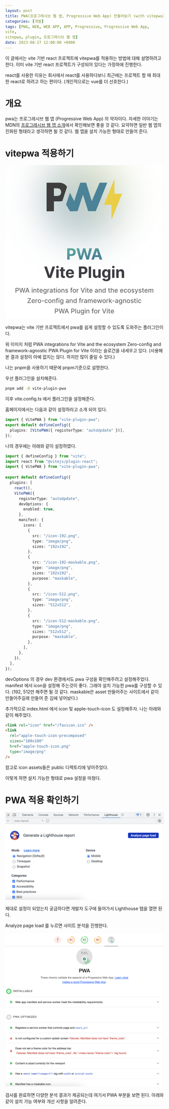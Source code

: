 ```yaml
---
layout: post
title: PWA(프로그레시브 웹 앱, Progressive Web App) 만들어보기 (with vitepwa)
categories: [개발]
tags: [PWA, WEB, WEB APP, APP, Progressive, Progressive Web App,
vite,
vitepwa, plugin, 프로그래시브 웹 앱]
date: 2023-08-27 12:00:00 +0900
---
```


이 글에서는 vite 기반 react 프로젝트에 vitepwa를 적용하는 방법에 대해 설명하려고 한다.
이미 vite 기반 react 프로젝트가 구성되어 있다는 가정하에 진행한다.

react를 사용한 이유는 회사에서 react를 사용하다보니 최근에는 프로젝트 할 때 최대한 react로 하려고 하는 편이다. (개인적으로는 vue를 더 선호한다.)

# 개요

pwa는 프로그레시브 웹 앱 (Progressive Web App) 의 약자이다.
자세한 이야기는 MDN의 [프로그레시브 웹 앱 소개](https://developer.mozilla.org/ko/docs/Web/Progressive_web_apps/Tutorials/js13kGames "프로그레시브 웹 앱 소개")에서 확인해보면 좋을 것 같다.
요약하면 일반 웹 앱의 진화된 형태라고 생각하면 될 것 같다. 웹 앱을 설치 가능한 형태로 만들어 준다.

# vitepwa 적용하기

![vitepwa](/assets/images/2023-08-27-PWA-만들어보기/image1.png)

vitepwa는 vite 기반 프로젝트에서 pwa를 쉽게 설정할 수 있도록 도와주는 플러그인이다.

위 이미지 처럼 PWA integrations for Vite and the ecosystem Zero-config and framework-agnostic PWA Plugin for Vite 이라는 슬로건을 내세우고 있다.
(사용해본 결과 설정이 아예 없지는 않다. 하지만 많이 줄일 수 있다.)

나는 pnpm을 사용하기 때문에 pnpm기준으로 설명한다.

우선 플러그인을 설치해준다.

```bash
pnpm add -D vite-plugin-pwa
```

이후 vite.config.ts 에서 플러그인을 설정해준다.

홈페이지에서는 다음과 같이 설정하라고 소개 되어 있다.

```ts
import { VitePWA } from "vite-plugin-pwa";
export default defineConfig({
  plugins: [VitePWA({ registerType: "autoUpdate" })],
});
```

나의 경우에는 아래와 같이 설정하였다.

```ts
import { defineConfig } from "vite";
import react from "@vitejs/plugin-react";
import { VitePWA } from "vite-plugin-pwa";

export default defineConfig({
  plugins: [
    react(),
    VitePWA({
      registerType: "autoUpdate",
      devOptions: {
        enabled: true,
      },
      manifest: {
        icons: [
          {
            src: "/icon-192.png",
            type: "image/png",
            sizes: "192x192",
          },
          {
            src: "/icon-192-maskable.png",
            type: "image/png",
            sizes: "192x192",
            purpose: "maskable",
          },
          {
            src: "/icon-512.png",
            type: "image/png",
            sizes: "512x512",
          },
          {
            src: "/icon-512-maskable.png",
            type: "image/png",
            sizes: "512x512",
            purpose: "maskable",
          },
        ],
      },
    }),
  ],
});
```

devOptions 의 경우 dev 환경에서도 pwa 구성을 확인해주려고 설정해주었다.
manifest 에서 icon을 설정해 주는것이 좋다. 그래야 설치 가능한 pwa를 구성할 수 있다.
(192, 512만 해주면 될 것 같다. maskable은 asset 만들어주는 사이트에서 같이 만들어주길래 만들어 준 김에 넣어놨다.)

추가적으로 index.html 에서 icon 및 apple-touch-icon 도 설정해주자.
나는 아래와 같이 해주었다.

```html
<link rel="icon" href="/favicon.ico" />
<link
  rel="apple-touch-icon-precomposed"
  sizes="180x180"
  href="apple-touch-icon.png"
  type="image/png"
/>
```

참고로 icon assets들은 public 디렉토리에 넣어주었다.

이렇게 하면 설치 가능한 형태로 pwa 설정을 마쳤다.

# PWA 적용 확인하기

![chrome developer tool](/assets/images/2023-08-27-PWA-만들어보기/image2.png)

제대로 설정이 되었는지 궁금하다면
개발자 도구에 들어가서 Lighthouse 탭을 열면 된다.

Analyze page load 를 누르면 사이트 분석을 진행한다.

![lighthouse analyze result](/assets/images/2023-08-27-PWA-만들어보기/image3.png)

검사를 완료하면 다양한 분석 결과가 제공되는데 여기서 PWA 부분을 보면 된다.
아래와 같이 설치 가능 여부와 개선 사항을 알려준다.
